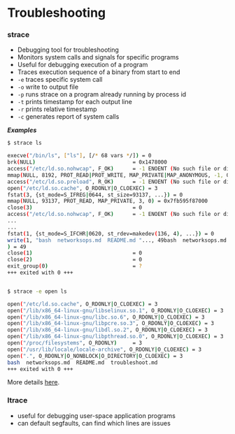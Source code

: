 # Troubleshooting

### strace
- Debugging tool for troubleshooting
- Monitors system calls and signals for specific programs
- Useful for debugging execution of a program
- Traces execution sequence of a binary from start to end
- `-e` traces specific system call
- `-o` write to output file
- `-p` runs strace on a program already running by process id
- `-t` prints timestamp for each output line
- `-r` prints relative timestamp
- `-c` generates report of system calls

***Examples***
```bash
$ strace ls

execve("/bin/ls", ["ls"], [/* 68 vars */]) = 0
brk(NULL)                               = 0x1478000
access("/etc/ld.so.nohwcap", F_OK)      = -1 ENOENT (No such file or directory)
mmap(NULL, 8192, PROT_READ|PROT_WRITE, MAP_PRIVATE|MAP_ANONYMOUS, -1, 0) = 0x7fb595f9e000
access("/etc/ld.so.preload", R_OK)      = -1 ENOENT (No such file or directory)
open("/etc/ld.so.cache", O_RDONLY|O_CLOEXEC) = 3
fstat(3, {st_mode=S_IFREG|0644, st_size=93137, ...}) = 0
mmap(NULL, 93137, PROT_READ, MAP_PRIVATE, 3, 0) = 0x7fb595f87000
close(3)                                = 0
access("/etc/ld.so.nohwcap", F_OK)      = -1 ENOENT (No such file or directory)
...
...
fstat(1, {st_mode=S_IFCHR|0620, st_rdev=makedev(136, 4), ...}) = 0
write(1, "bash  networksops.md  README.md "..., 49bash  networksops.md  README.md  troubleshoot.md
) = 49
close(1)                                = 0
close(2)                                = 0
exit_group(0)                           = ?
+++ exited with 0 +++


$ strace -e open ls

open("/etc/ld.so.cache", O_RDONLY|O_CLOEXEC) = 3
open("/lib/x86_64-linux-gnu/libselinux.so.1", O_RDONLY|O_CLOEXEC) = 3
open("/lib/x86_64-linux-gnu/libc.so.6", O_RDONLY|O_CLOEXEC) = 3
open("/lib/x86_64-linux-gnu/libpcre.so.3", O_RDONLY|O_CLOEXEC) = 3
open("/lib/x86_64-linux-gnu/libdl.so.2", O_RDONLY|O_CLOEXEC) = 3
open("/lib/x86_64-linux-gnu/libpthread.so.0", O_RDONLY|O_CLOEXEC) = 3
open("/proc/filesystems", O_RDONLY)     = 3
open("/usr/lib/locale/locale-archive", O_RDONLY|O_CLOEXEC) = 3
open(".", O_RDONLY|O_NONBLOCK|O_DIRECTORY|O_CLOEXEC) = 3
bash  networksops.md  README.md  troubleshoot.md
+++ exited with 0 +++
```

More details [here](http://www.thegeekstuff.com/2011/11/strace-examples).

### ltrace
- useful for debugging user-space application programs
- can default segfaults, can find which lines are issues
